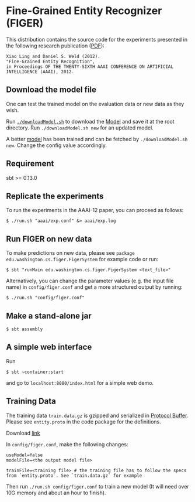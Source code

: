 Fine-Grained Entity Recognizer (FIGER)
=============================

This distribution contains the source code for the experiments presented in the following research publication ([PDF](http://xiaoling.github.com/pubs/ling-aaai12.pdf)):

    Xiao Ling and Daniel S. Weld (2012).
    "Fine-Grained Entity Recognition",
    in Proceedings OF THE TWENTY-SIXTH AAAI CONFERENCE ON ARTIFICIAL INTELLIGENCE (AAAI), 2012.

## Download the model file

One can test the trained model on the evaluation data or new data as they wish.

Run [`./downloadModel.sh`](downloadModel.sh) to download the [Model](https://drive.google.com/open?id=0B52yRXcdpG6MWlVXaTFXWVZQYjg) and save it at the root directory. Run `./downloadModel.sh new` for
an updated model.

A better [model](https://drive.google.com/open?id=0B52yRXcdpG6Mbm1TdHhYdVBmSnM) has been trained and can be fetched by `./downloadModel.sh new`. Change the config value accordingly.

## Requirement

sbt >= 0.13.0

## Replicate the experiments

To run the experiments in the AAAI-12 paper, you can proceed as follows:

    $ ./run.sh "aaai/exp.conf" &> aaai/exp.log

## Run FIGER on new data

To make predictions on new data, please see `package edu.washington.cs.figer.FigerSystem` for example code or run:

    $ sbt "runMain edu.washington.cs.figer.FigerSystem <text_file>"

Alternatively, you can change the parameter values (e.g. the input file name) in `config/figer.conf` and get a more structured output by running:

    $ ./run.sh "config/figer.conf"

## Make a stand-alone jar

    $ sbt assembly

## A simple web interface

Run

    $ sbt ~container:start

and go to `localhost:8080/index.html` for a simple web demo.

## Training Data

The training data `train.data.gz` is gzipped and serialized in [Protocol Buffer](http://code.google.com/p/protobuf/). Please see `entity.proto` in the code package for the definitions.

Download [link](https://drive.google.com/open?id=0B52yRXcdpG6MMnRNV3dTdGdYQ2M)

In `config/figer.conf`, make the following changes:

    useModel=false
    modelFile=<the output model file>

    trainFile=<training file> # the training file has to follow the specs from `entity.proto`. See `train.data.gz` for example

Then run `./run.sh config/figer.conf` to train a new model (It will need over 10G memory and about an hour to finish).
